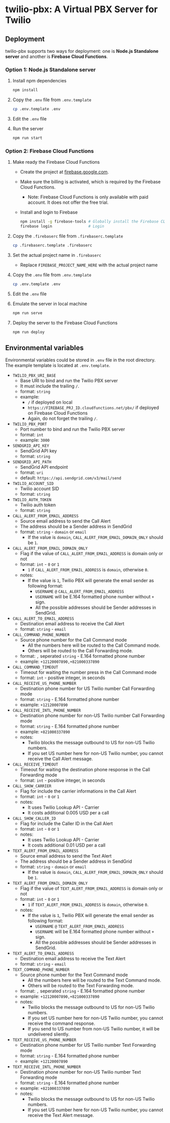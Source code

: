 # twilio-pbx: A Virtual PBX Server for Twilio

## Deployment

twilio-pbx supports two ways for deployment: one is **Node.js Standalone server** and another is **Firebase Cloud Functions**.

### Option 1: Node.js Standalone server

1. Install npm dependencies

    ```bash
    npm install
    ```

2. Copy the `.env` file from `.env.template`

    ```bash
    cp .env.template .env
    ```

3. Edit the `.env` file
4. Run the server

    ```bash
    npm run start
    ```

### Option 2: Firebase Cloud Functions

1. Make ready the Firebase Cloud Functions
    * Create the project at [firebase.google.com](http://firebase.google.com).
    * Make sure the billing is activated, which is required by the Firebase Cloud Functions.
      * Note: Firebase Cloud Functions is only available with paid account. It does not offer the free trial.
    * Install and login to Firebase

        ```bash
        npm install -g firebase-tools # Globally install the Firebase CLI Tools
        firebase login                # Login
        ```

2. Copy the `.firebaserc` file from `.firebaserc.template`

    ```bash
    cp .firebaserc.template .firebaserc
    ```

3. Set the actual project name in `.firebaserc`
    * Replace `FIREBASE_PROJECT_NAME_HERE` with the actual project name

4. Copy the `.env` file from `.env.template`

    ```bash
    cp .env.template .env
    ```

5. Edit the `.env` file
6. Emulate the server in local machine

    ```bash
    npm run serve
    ```

7. Deploy the server to the Firebase Cloud Functions

    ```bash
    npm run deploy
    ```

## Environmental variables

Environmental variables could be stored in `.env` file in the root directory.
The example template is located at `.env.template`.

* `TWILIO_PBX_URI_BASE`
  * Base URI to bind and run the Twilio PBX server
  * It must include the trailing `/`.
  * format: `string`
  * example:
    * `/` if deployed on local
    * `https://FIREBASE_PRJ_ID.cloudfunctions.net/pbx/` if deployed on Firebase Cloud Functions
    * Again, do not forget the trailing `/`.
* `TWILIO_PBX_PORT`
  * Port number to bind and run the Twilio PBX server
  * format: `int`
  * example: `3000`
* `SENDGRID_API_KEY`
  * SendGrid API key
  * format: `string`
* `SENDGRID_API_PATH`
  * SendGrid API endpoint
  * format: `uri`
  * default: `https://api.sendgrid.com/v3/mail/send`
* `TWILIO_ACCOUNT_SID`
  * Twilio account SID
  * format: `string`
* `TWILIO_AUTH_TOKEN`
  * Twilio auth token
  * format: `string`
* `CALL_ALERT_FROM_EMAIL_ADDRESS`
  * Source email address to send the Call Alert
  * The address should be a Sender address in SendGrid
  * format: `string` - `domain` or `email`
    * If the value is `domain`, `CALL_ALERT_FROM_EMAIL_DOMAIN_ONLY` should be `1`.
* `CALL_ALERT_FROM_EMAIL_DOMAIN_ONLY`
  * Flag if the value of `CALL_ALERT_FROM_EMAIL_ADDRESS` is domain only or not
  * format: `int` - `0` or `1`
    * `1` if `CALL_ALERT_FROM_EMAIL_ADDRESS` is `domain`, otherwise `0`.
  * notes:
    * If the value is `1`, Twilio PBX will generate the email sender as following format:
      * `USERNAME` `@` `CALL_ALERT_FROM_EMAIL_ADDRESS`
      * `USERNAME` will be E.164 formatted phone number without `+` sign.
      * All the possible addresses should be Sender addresses in SendGrid.
* `CALL_ALERT_TO_EMAIL_ADDRESS`
  * Destination email address to receive the Call Alert
  * format: `string` - `email`
* `CALL_COMMAND_PHONE_NUMBER`
  * Source phone number for the Call Command mode
    * All the numbers here will be routed to the Call Command mode.
    * Others will be routed to the Call Forwarding mode.
  * format: `,` seperated `string` - E.164 formatted phone number
  * example: `+12120007890,+821000337890`
* `CALL_COMMAND_TIMEOUT`
  * Timeout for waiting the number press in the Call Command mode
  * format: `int` - positive integer, in seconds
* `CALL_RECEIVE_US_PHONE_NUMBER`
  * Destination phone number for US Twilio number Call Forwarding mode
  * format: `string` - E.164 formatted phone number
  * example: `+12120007890`
* `CALL_RECEIVE_INTL_PHONE_NUMBER`
  * Destination phone number for non-US Twilio number Call Forwarding mode
  * format: `string` - E.164 formatted phone number
  * example: `+821000337890`
  * notes:
    * Twilio blocks the message outbound to US for non-US Twilio numbers.
    * If you set US number here for non-US Twilio number, you cannot receive the Call Alert message.
* `CALL_RECEIVE_TIMEOUT`
  * Timeout for waiting the destination phone response in the Call Forwarding mode
  * format: `int` - positive integer, in seconds
* `CALL_SHOW_CARRIER`
  * Flag for include the carrier informations in the Call Alert
  * format: `int` - `0` or `1`
  * notes:
    * It uses Twilio Lookup API - Carrier
    * It costs additional 0.005 USD per a call
* `CALL_SHOW_CALLER_ID`
  * Flag for include the Caller ID in the Call Alert
  * format: `int` - `0` or `1`
  * notes:
    * It uses Twilio Lookup API - Carrier
    * It costs additional 0.01 USD per a call
* `TEXT_ALERT_FROM_EMAIL_ADDRESS`
  * Source email address to send the Text Alert
  * The address should be a Sender address in SendGrid
  * format: `string` - `domain` or `email`
    * If the value is `domain`, `CALL_ALERT_FROM_EMAIL_DOMAIN_ONLY` should be `1`.
* `TEXT_ALERT_FROM_EMAIL_DOMAIN_ONLY`
  * Flag if the value of `TEXT_ALERT_FROM_EMAIL_ADDRESS` is domain only or not
  * format: `int` - `0` or `1`
    * `1` if `TEXT_ALERT_FROM_EMAIL_ADDRESS` is `domain`, otherwise `0`.
  * notes:
    * If the value is `1`, Twilio PBX will generate the email sender as following format:
      * `USERNAME` `@` `TEXT_ALERT_FROM_EMAIL_ADDRESS`
      * `USERNAME` will be E.164 formatted phone number without `+` sign.
      * All the possible addresses should be Sender addresses in SendGrid.
* `TEXT_ALERT_TO_EMAIL_ADDRESS`
  * Destination email address to receive the Text Alert
  * format: `string` - `email`
* `TEXT_COMMAND_PHONE_NUMBER`
  * Source phone number for the Text Command mode
    * All the numbers here will be routed to the Text Command mode.
    * Others will be routed to the Text Forwarding mode.
  * format: `,` seperated `string` - E.164 formatted phone number
  * example: `+12120007890,+821000337890`
  * notes:
    * Twilio blocks the message outbound to US for non-US Twilio numbers.
    * If you set US number here for non-US Twilio number, you cannot receive the command response.
    * If you send to US number from non-US Twilio number, it will be undelivered sliently.
* `TEXT_RECEIVE_US_PHONE_NUMBER`
  * Destination phone number for US Twilio number Text Forwarding mode
  * format: `string` - E.164 formatted phone number
  * example: `+12120007890`
* `TEXT_RECEIVE_INTL_PHONE_NUMBER`
  * Destination phone number for non-US Twilio number Text Forwarding mode
  * format: `string` - E.164 formatted phone number
  * example: `+821000337890`
  * notes:
    * Twilio blocks the message outbound to US for non-US Twilio numbers.
    * If you set US number here for non-US Twilio number, you cannot receive the Text Alert message.
